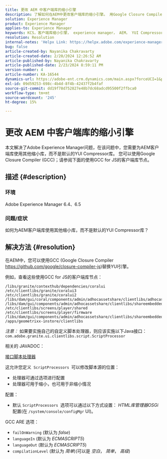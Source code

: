 ```yaml
---
title: 更改 AEM 中客户端库的缩小引擎
description: 了解如何在AEM中更改客户端库的缩小引擎。 用Google Closure Compiler替换YUI引擎。
solution: Experience Manager
product: Experience Manager
applies-to: Experience Manager
keywords: KCS，客户端库缩小引擎， experience manager， AEM， YUI Compressor， GCC， Google Closure Compiler
resolution: Resolution
internal-notes: 'Helpx Link: https://helpx.adobe.com/experience-manager/kb/how-to-change-the-minification-engine-for-client-libraries-in-AEM.html'
bug: false
article-created-by: Nayanika Chakravarty
article-created-date: 2/20/2024 12:26:52 AM
article-published-by: Nayanika Chakravarty
article-published-date: 2/23/2024 8:59:11 PM
version-number: 4
article-number: KA-16544
dynamics-url: https://adobe-ent.crm.dynamics.com/main.aspx?forceUCI=1&pagetype=entityrecord&etn=knowledgearticle&id=0e953abb-86cf-ee11-9079-6045bd006239
exl-id: 09d59253-698c-4b4d-8f4b-42437f2b4faf
source-git-commit: dd19f78d752827e48b7dc68adcd95500f2ffbca0
workflow-type: tm+mt
source-wordcount: '245'
ht-degree: 15%

---
```


# 更改 AEM 中客户端库的缩小引擎


本文解决了Adobe Experience Manager问题，在该问题中，您需要为AEM客户端库使用其他缩小库，而不是默认的YUI Compressor库。 您可以使用Google Closure Compiler (GCC)；请参阅下面的使用GCC for JS的客户端库节点。

## 描述 {#description}


### <b>环境</b>

Adobe Experience Manager 6.4、6.5

### <b>问题/症状</b>

如何为AEM客户端库使用其他缩小库，而不是默认的YUI Compressor库？


## 解决方法 {#resolution}


在AEM中，您可以使用GCC (Google Closure Compiler https://github.com/google/closure-compiler-js)替换YUI引擎。

例如，查看这些使用GCC for JS的客户端库节点：


```
/libs/granite/contexthub/dependencies/coralui
/etc/clientlibs/granite/coralui3
/etc/clientlibs/granite/coralui2
/libs/dam/gui/coral/components/admin/adhocassetshare/clientlibs/adhocassetshare
/libs/dam/gui/components/admin/adhocassetshare/clientlibs/shareembedded
/etc/clientlibs/screens/player/shared
/etc/clientlibs/screens/player/firmware
/libs/dam/gui/components/admin/adhocassetshare/clientlibs/shareembeddedpreview
/apps/geometrixx-instore/clientlibs
```


*注意：* 如果要实施自己的自定义脚本处理器，则应该实施以下Java接口：
`com.adobe.granite.ui.clientlibs.script.ScriptProcessor`

相关的 JAVADOC：

[接口脚本处理器](https://helpx.adobe.com/cn/experience-manager/6-5/sites/developing/using/reference-materials/javadoc/com/adobe/granite/ui/clientlibs/script/ScriptProcessor.html)

这允许您定义` ScriptProcessors `可以修改脚本源的位置：

- 处理器可通过选项进行配置
- 处理器可用于缩小，也可用于非缩小情况


配置：

- 默认 `ScriptProcessors `选项可以通过以下方式设置： *HTML库管理器OSGi*&#x200B;配置(在 `/system/console/configMgr` UI)。


GCC ARE 选项：

- `failOnWarning` (默认为 *false*)
- `languageIn` (默认为 *ECMASCRIPT5*)
- `languageOut` (默认为 *ECMASCRIPT5*)
- `compilationLevel` (默认为 *简单*)(可以是 *空白*， *简单*， *高级*)
